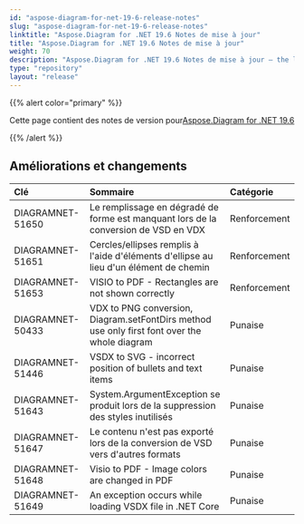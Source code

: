 ```yaml
---
id: "aspose-diagram-for-net-19-6-release-notes"
slug: "aspose-diagram-for-net-19-6-release-notes"
linktitle: "Aspose.Diagram for .NET 19.6 Notes de mise à jour"
title: "Aspose.Diagram for .NET 19.6 Notes de mise à jour"
weight: 70
description: "Aspose.Diagram for .NET 19.6 Notes de mise à jour – the latest updates and fixes."
type: "repository"
layout: "release"
---
```

{{% alert color="primary" %}} 

Cette page contient des notes de version pour[Aspose.Diagram for .NET 19.6](https://www.nuget.org/packages/Aspose.Diagram/19.6.0)

{{% /alert %}} 
## **Améliorations et changements**

|**Clé**|**Sommaire**|**Catégorie**|
|:- |:- |:- |
|DIAGRAMNET-51650|Le remplissage en dégradé de forme est manquant lors de la conversion de VSD en VDX|Renforcement|
|DIAGRAMNET-51651|Cercles/ellipses remplis à l'aide d'éléments d'ellipse au lieu d'un élément de chemin|Renforcement|
|DIAGRAMNET-51653|VISIO to PDF - Rectangles are not shown correctly|Renforcement|
|DIAGRAMNET-50433|VDX to PNG conversion, Diagram.setFontDirs method use only first font over the whole diagram|Punaise|
|DIAGRAMNET-51446|VSDX to SVG - incorrect position of bullets and text items|Punaise|
|DIAGRAMNET-51643|System.ArgumentException se produit lors de la suppression des styles inutilisés|Punaise|
|DIAGRAMNET-51647|Le contenu n'est pas exporté lors de la conversion de VSD vers d'autres formats|Punaise|
|DIAGRAMNET-51648|Visio to PDF - Image colors are changed in PDF|Punaise|
|DIAGRAMNET-51649|An exception occurs while loading VSDX file in .NET Core|Punaise|


